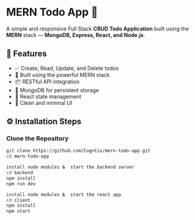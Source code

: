 # MERN Todo App 📝

A simple and responsive Full Stack **CRUD Todo Application** built using the **MERN** stack — **MongoDB, Express, React, and Node.js**.

## 🚀 Features

- ✅ Create, Read, Update, and Delete todos
- 🧠 Built using the powerful MERN stack
- 📦 RESTful API integration
- 💾 MongoDB for persistent storage
- 🔄 React state management
- 🎨 Clean and minimal UI
  
## ⚙️ Installation Steps

### Clone the Repository

```bash
git clone https://github.com/Cogntix/mern-todo-app.git
cd mern-todo-app

install node modules &  start the backend server
cd backend
npm install
npm run dev

install node modules &  start the react app
cd client
npm install
npm start



